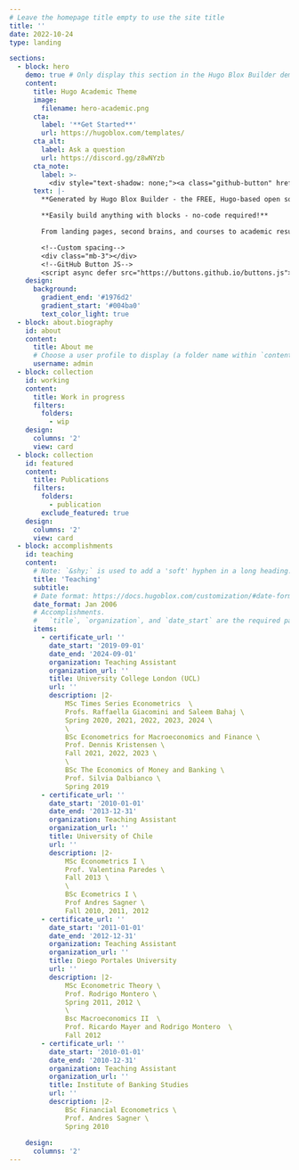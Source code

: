 ```yaml
---
# Leave the homepage title empty to use the site title
title: ''
date: 2022-10-24
type: landing

sections:
  - block: hero
    demo: true # Only display this section in the Hugo Blox Builder demo site
    content:
      title: Hugo Academic Theme
      image:
        filename: hero-academic.png
      cta:
        label: '**Get Started**'
        url: https://hugoblox.com/templates/
      cta_alt:
        label: Ask a question
        url: https://discord.gg/z8wNYzb
      cta_note:
        label: >-
          <div style="text-shadow: none;"><a class="github-button" href="https://github.com/HugoBlox/hugo-blox-builder" data-icon="octicon-star" data-size="large" data-show-count="true" aria-label="Star">Star Hugo Blox Builder</a></div><div style="text-shadow: none;"><a class="github-button" href="https://github.com/HugoBlox/theme-academic-cv" data-icon="octicon-star" data-size="large" data-show-count="true" aria-label="Star">Star the Academic template</a></div>
      text: |-
        **Generated by Hugo Blox Builder - the FREE, Hugo-based open source website builder trusted by 500,000+ sites.**

        **Easily build anything with blocks - no-code required!**

        From landing pages, second brains, and courses to academic resumés, conferences, and tech blogs.

        <!--Custom spacing-->
        <div class="mb-3"></div>
        <!--GitHub Button JS-->
        <script async defer src="https://buttons.github.io/buttons.js"></script>
    design:
      background:
        gradient_end: '#1976d2'
        gradient_start: '#004ba0'
        text_color_light: true
  - block: about.biography
    id: about
    content:
      title: About me
      # Choose a user profile to display (a folder name within `content/authors/`)
      username: admin
  - block: collection
    id: working
    content:
      title: Work in progress
      filters:
        folders:
          - wip
    design:
      columns: '2'
      view: card
  - block: collection
    id: featured
    content:
      title: Publications
      filters:
        folders:
          - publication
        exclude_featured: true
    design:
      columns: '2'
      view: card
  - block: accomplishments
    id: teaching
    content:
      # Note: `&shy;` is used to add a 'soft' hyphen in a long heading.
      title: 'Teaching'
      subtitle:
      # Date format: https://docs.hugoblox.com/customization/#date-format
      date_format: Jan 2006
      # Accomplishments.
      #   `title`, `organization`, and `date_start` are the required parameters.
      items:
        - certificate_url: ''
          date_start: '2019-09-01'
          date_end: '2024-09-01'
          organization: Teaching Assistant
          organization_url: ''
          title: University College London (UCL)
          url: ''
          description: |2-
              MSc Times Series Econometrics  \
              Profs. Raffaella Giacomini and Saleem Bahaj \
              Spring 2020, 2021, 2022, 2023, 2024 \
              \
              BSc Econometrics for Macroeconomics and Finance \
              Prof. Dennis Kristensen \
              Fall 2021, 2022, 2023 \
              \
              BSc The Economics of Money and Banking \
              Prof. Silvia Dalbianco \
              Spring 2019
        - certificate_url: ''
          date_start: '2010-01-01'
          date_end: '2013-12-31'
          organization: Teaching Assistant
          organization_url: ''
          title: University of Chile
          url: ''
          description: |2-
              MSc Econometrics I \
              Prof. Valentina Paredes \
              Fall 2013 \
              \
              BSc Ecometrics I \
              Prof Andres Sagner \
              Fall 2010, 2011, 2012
        - certificate_url: ''
          date_start: '2011-01-01'
          date_end: '2012-12-31'
          organization: Teaching Assistant
          organization_url: ''
          title: Diego Portales University
          url: ''
          description: |2-
              MSc Econometric Theory \
              Prof. Rodrigo Montero \
              Spring 2011, 2012 \
              \
              Bsc Macroeconomics II  \
              Prof. Ricardo Mayer and Rodrigo Montero  \
              Fall 2012
        - certificate_url: ''
          date_start: '2010-01-01'
          date_end: '2010-12-31'
          organization: Teaching Assistant
          organization_url: ''
          title: Institute of Banking Studies
          url: ''
          description: |2-
              BSc Financial Econometrics \
              Prof. Andres Sagner \
              Spring 2010
    
    design:
      columns: '2'
---
```

